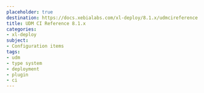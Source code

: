 ```yaml
---
placeholder: true
destination: https://docs.xebialabs.com/xl-deploy/8.1.x/udmcireference.html
title: UDM CI Reference 8.1.x
categories:
- xl-deploy
subject:
- Configuration items
tags:
- udm
- type system
- deployment
- plugin
- ci
---
```

